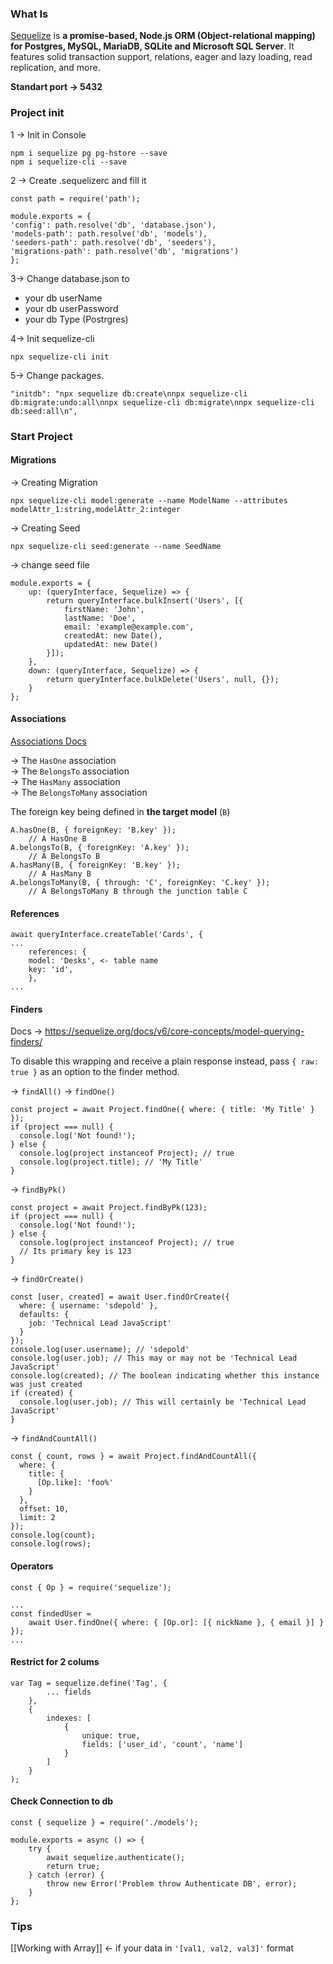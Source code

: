### What Is 
[Sequelize](https://sequelize.org/docs/v6/) is **a promise-based, Node.js ORM (Object-relational mapping) for Postgres, MySQL, MariaDB, SQLite and Microsoft SQL Server**. It features solid transaction support, relations, eager and lazy loading, read replication, and more.

**Standart port -> 5432**

### Project init
1 -> Init in Console
```
npm i sequelize pg pg-hstore --save
npm i sequelize-cli --save

```

2 -> Create .sequelizerc and fill it
```
const path = require('path');  
  
module.exports = {  
'config': path.resolve('db', 'database.json'),  
'models-path': path.resolve('db', 'models'),  
'seeders-path': path.resolve('db', 'seeders'),  
'migrations-path': path.resolve('db', 'migrations')  
};
```

3-> Change database.json to 
- your db userName 
- your db userPassword 
- your db Type (Postrgres)

4-> Init sequelize-cli
```
npx sequelize-cli init

```


5-> Change packages.
```
"initdb": "npx sequelize db:create\nnpx sequelize-cli db:migrate:undo:all\nnpx sequelize-cli db:migrate\nnpx sequelize-cli db:seed:all\n",
```

### Start Project
#### Migrations
-> Creating Migration
```
npx sequelize-cli model:generate --name ModelName --attributes modelAttr_1:string,modelAttr_2:integer

```

-> Creating Seed
```
npx sequelize-cli seed:generate --name SeedName

```
-> change seed file
```
module.exports = {  
	up: (queryInterface, Sequelize) => {  
		return queryInterface.bulkInsert('Users', [{  
			firstName: 'John',  
			lastName: 'Doe',  
			email: 'example@example.com',  
			createdAt: new Date(),  
			updatedAt: new Date()  
		}]);  
	},  
	down: (queryInterface, Sequelize) => {  
		return queryInterface.bulkDelete('Users', null, {});  
	}  
};
```

#### Associations
[Associations Docs](https://sequelize.org/docs/v6/core-concepts/assocs/)

-> The `HasOne` association<br>
-> The `BelongsTo` association<br>
-> The `HasMany` association<br>
-> The `BelongsToMany` association<br>

The foreign key being defined in **the target model** (`B`)

```
A.hasOne(B, { foreignKey: 'B.key' });
	// A HasOne B
A.belongsTo(B, { foreignKey: 'A.key' });
	// A BelongsTo B
A.hasMany(B, { foreignKey: 'B.key' });
	// A HasMany B
A.belongsToMany(B, { through: 'C', foreignKey: 'C.key' });
	// A BelongsToMany B through the junction table C
```

#### References
```
await queryInterface.createTable('Cards', {
...
	references: {
	model: 'Desks', <- table name
	key: 'id',
	},
...
```
#### Finders
Docs -> https://sequelize.org/docs/v6/core-concepts/model-querying-finders/

To disable this wrapping and receive a plain response instead, pass `{ raw: true }` as an option to the finder method.

-> `findAll()`
-> `findOne()`
```
const project = await Project.findOne({ where: { title: 'My Title' } });
if (project === null) {
  console.log('Not found!');
} else {
  console.log(project instanceof Project); // true
  console.log(project.title); // 'My Title'
}
```
-> `findByPk()`
```
const project = await Project.findByPk(123);
if (project === null) {
  console.log('Not found!');
} else {
  console.log(project instanceof Project); // true
  // Its primary key is 123
}
```
-> `findOrCreate()`
```
const [user, created] = await User.findOrCreate({
  where: { username: 'sdepold' },
  defaults: {
    job: 'Technical Lead JavaScript'
  }
});
console.log(user.username); // 'sdepold'
console.log(user.job); // This may or may not be 'Technical Lead JavaScript'
console.log(created); // The boolean indicating whether this instance was just created
if (created) {
  console.log(user.job); // This will certainly be 'Technical Lead JavaScript'
}
```
-> `findAndCountAll()`
```
const { count, rows } = await Project.findAndCountAll({
  where: {
    title: {
      [Op.like]: 'foo%'
    }
  },
  offset: 10,
  limit: 2
});
console.log(count);
console.log(rows);
```

#### Operators
```
const { Op } = require('sequelize');

...
const findedUser = 
	await User.findOne({ where: { [Op.or]: [{ nickName }, { email }] } });
...
```
####  Restrict for 2 colums
```
var Tag = sequelize.define('Tag', {
		... fields
	},
	{
	    indexes: [
	        {
	            unique: true,
	            fields: ['user_id', 'count', 'name']
	        }
	    ]
	}
);
```
#### Check Connection to db
```
const { sequelize } = require('./models');

module.exports = async () => {
	try {
		await sequelize.authenticate();
		return true;
	} catch (error) {
		throw new Error('Problem throw Authenticate DB', error);
	}
};
```
### Tips
[[Working with Array]] <- if your data in `'[val1, val2, val3]'`  format